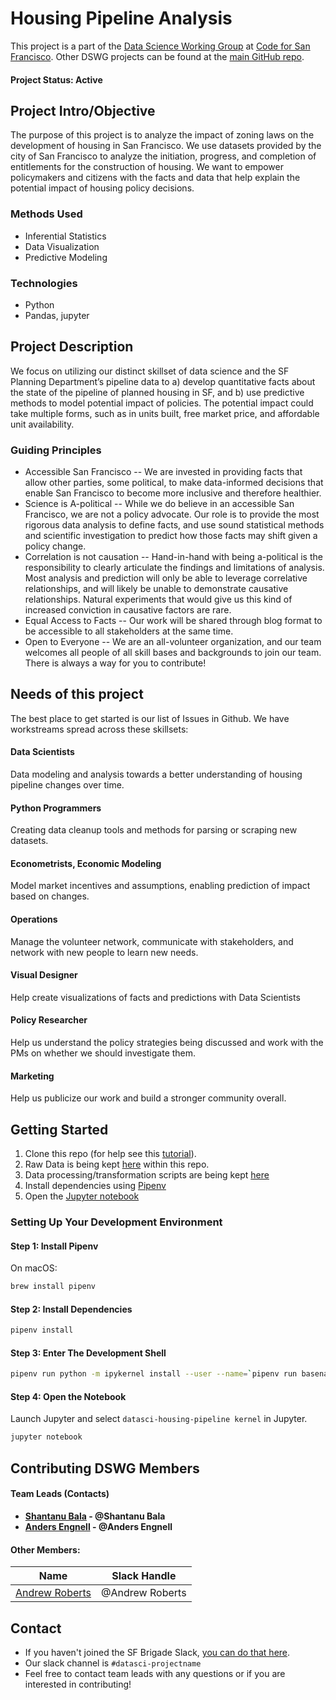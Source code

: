 # Housing Pipeline Analysis
This project is a part of the [Data Science Working Group](http://datascience.codeforsanfrancisco.org) at [Code for San Francisco](http://www.codeforsanfrancisco.org).  Other DSWG projects can be found at the [main GitHub repo](https://github.com/sfbrigade/data-science-wg).

#### Project Status: Active

## Project Intro/Objective

The purpose of this project is to analyze the impact of zoning laws on the development of housing in San Francisco. We use datasets provided by the city of San Francisco to analyze the initiation, progress, and completion of entitlements for the construction of housing. We want to empower policymakers and citizens with the facts and data that help explain the potential impact of housing policy decisions.

### Methods Used
* Inferential Statistics
* Data Visualization
* Predictive Modeling

### Technologies
* Python
* Pandas, jupyter

## Project Description

We focus on utilizing our distinct skillset of data science and the SF Planning Department’s pipeline data to a) develop quantitative facts about the state of the pipeline of planned housing in SF, and b) use predictive methods to model potential impact of policies. The potential impact could take multiple forms, such as in units built, free market price, and affordable unit availability.

### Guiding Principles

- Accessible San Francisco -- We are invested in providing facts that allow other parties, some political, to make data-informed decisions that enable San Francisco to become more inclusive and therefore healthier.
- Science is A-political -- While we do believe in an accessible San Francisco, we are not a policy advocate. Our role is to provide the most rigorous data analysis to define facts, and use sound statistical methods and scientific investigation to predict how those facts may shift given a policy change.
- Correlation is not causation -- Hand-in-hand with being a-political is the responsibility to clearly articulate the findings and limitations of analysis. Most analysis and prediction will only be able to leverage correlative relationships, and will likely be unable to demonstrate causative relationships. Natural experiments that would give us this kind of increased conviction in causative factors are rare.
- Equal Access to Facts -- Our work will be shared through blog format to be accessible to all stakeholders at the same time.
- Open to Everyone -- We are an all-volunteer organization, and our team welcomes all people of all skill bases and backgrounds to join our team. There is always a way for you to contribute!

## Needs of this project

The best place to get started is our list of Issues in Github. We have workstreams spread across these skillsets:

#### Data Scientists
Data modeling and analysis towards a better understanding of housing pipeline changes over time.

#### Python Programmers
Creating data cleanup tools and methods for parsing or scraping new datasets.

#### Econometrists, Economic Modeling
Model market incentives and assumptions, enabling prediction of impact based on changes.

#### Operations
Manage the volunteer network, communicate with stakeholders, and network with new people to learn new needs.

#### Visual Designer
Help create visualizations of facts and predictions with Data Scientists

#### Policy Researcher
Help us understand the policy strategies being discussed and work with the PMs on whether we should investigate them.

#### Marketing
Help us publicize our work and build a stronger community overall.

## Getting Started

1. Clone this repo (for help see this [tutorial](https://help.github.com/articles/cloning-a-repository/)).
2. Raw Data is being kept [here](./data/csv) within this repo.
3. Data processing/transformation scripts are being kept [here](./analysis)
4. Install dependencies using [Pipenv](https://docs.pipenv.org/en/latest/)
5. Open the [Jupyter notebook](./analysis/summary_analysis_notebook.ipynb)

### Setting Up Your Development Environment

#### Step 1: Install Pipenv

On macOS:

```sh
brew install pipenv
```

#### Step 2: Install Dependencies

```sh
pipenv install
```

#### Step 3: Enter The Development Shell

```sh
pipenv run python -m ipykernel install --user --name=`pipenv run basename '$VIRTUAL_ENV'`
```

#### Step 4: Open the Notebook

Launch Jupyter and select `datasci-housing-pipeline kernel` in Jupyter.

```sh
jupyter notebook
```

## Contributing DSWG Members

#### Team Leads (Contacts)

- **[Shantanu Bala](https://github.com/shantanubala) - @Shantanu Bala**
- **[Anders Engnell](https://github.com/DerzYerz) - @Anders Engnell**


#### Other Members:

|Name     |  Slack Handle   |
|---------|-----------------|
|[Andrew Roberts](https://https://github.com/ajroberts0417)| @Andrew Roberts        |

## Contact
* If you haven't joined the SF Brigade Slack, [you can do that here](http://c4sf.me/slack).
* Our slack channel is `#datasci-projectname`
* Feel free to contact team leads with any questions or if you are interested in contributing!
